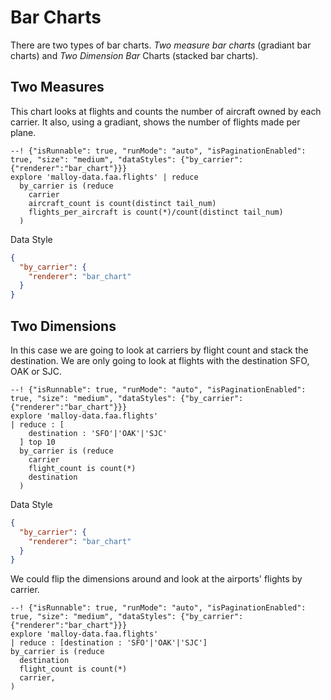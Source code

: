 # Bar Charts

There are two types of bar charts.  _Two measure bar charts_ (gradiant bar charts) and _Two Dimension Bar_ Charts (stacked bar charts).

## Two Measures

This chart looks at flights and counts the number of aircraft owned by each carrier.  It also, using a gradiant,
shows the number of flights made per plane.

```malloy
--! {"isRunnable": true, "runMode": "auto", "isPaginationEnabled": true, "size": "medium", "dataStyles": {"by_carrier":{"renderer":"bar_chart"}}}
explore 'malloy-data.faa.flights' | reduce
  by_carrier is (reduce
    carrier
    aircraft_count is count(distinct tail_num)
    flights_per_aircraft is count(*)/count(distinct tail_num)
  )
```

Data Style

```json
{
  "by_carrier": {
    "renderer": "bar_chart"
  }
}
```

## Two Dimensions
In this case we are going to look at carriers by flight count and stack the destination.  We are only going to look at flights
with the destination SFO, OAK or SJC.

```malloy
--! {"isRunnable": true, "runMode": "auto", "isPaginationEnabled": true, "size": "medium", "dataStyles": {"by_carrier":{"renderer":"bar_chart"}}}
explore 'malloy-data.faa.flights'
| reduce : [
    destination : 'SFO'|'OAK'|'SJC'
  ] top 10
  by_carrier is (reduce
    carrier
    flight_count is count(*)
    destination
  )
```
Data Style

```json
{
  "by_carrier": {
    "renderer": "bar_chart"
  }
}
```

We could flip the dimensions around and look at the airports' flights by carrier.

```malloy
--! {"isRunnable": true, "runMode": "auto", "isPaginationEnabled": true, "size": "medium", "dataStyles": {"by_carrier":{"renderer":"bar_chart"}}}
explore 'malloy-data.faa.flights'
| reduce : [destination : 'SFO'|'OAK'|'SJC']
by_carrier is (reduce
  destination
  flight_count is count(*)
  carrier,
)
```
